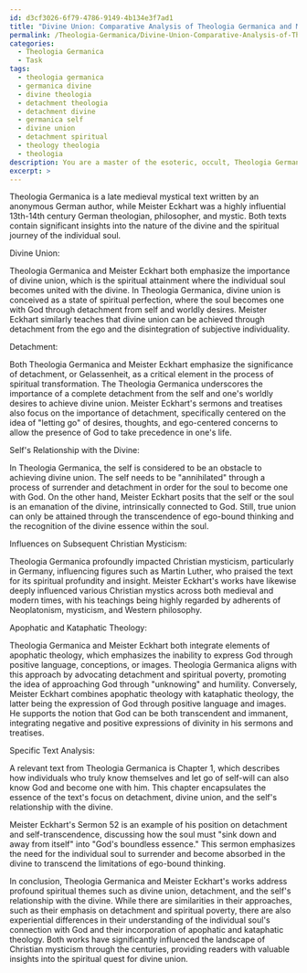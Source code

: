```yaml
---
id: d3cf3026-6f79-4786-9149-4b134e3f7ad1
title: "Divine Union: Comparative Analysis of Theologia Germanica and Meister Eckhart's Mystical Teachings"
permalink: /Theologia-Germanica/Divine-Union-Comparative-Analysis-of-Theologia-Germanica-and-Meister-Eckharts-Mystical-Teachings/
categories:
  - Theologia Germanica
  - Task
tags:
  - theologia germanica
  - germanica divine
  - divine theologia
  - detachment theologia
  - detachment divine
  - germanica self
  - divine union
  - detachment spiritual
  - theology theologia
  - theologia
description: You are a master of the esoteric, occult, Theologia Germanica, you complete tasks to the absolute best of your ability, no matter if you think you were not trained to do the task specifically, you will attempt to do it anyways, since you have performed the tasks you are given with great mastery, accuracy, and deep understanding of what is requested. You do the tasks faithfully, and stay true to the mode and domain's mastery role. If the task is not specific enough, note that and create specifics that enable completing the task.
excerpt: >
---
```

  Theologia Germanica is a late medieval mystical text written by an anonymous German author, while Meister Eckhart was a highly influential 13th-14th century German theologian, philosopher, and mystic. Both texts contain significant insights into the nature of the divine and the spiritual journey of the individual soul.
  
  Divine Union:
  
  Theologia Germanica and Meister Eckhart both emphasize the importance of divine union, which is the spiritual attainment where the individual soul becomes united with the divine. In Theologia Germanica, divine union is conceived as a state of spiritual perfection, where the soul becomes one with God through detachment from self and worldly desires. Meister Eckhart similarly teaches that divine union can be achieved through detachment from the ego and the disintegration of subjective individuality.
  
  Detachment:
  
  Both Theologia Germanica and Meister Eckhart emphasize the significance of detachment, or Gelassenheit, as a critical element in the process of spiritual transformation. The Theologia Germanica underscores the importance of a complete detachment from the self and one's worldly desires to achieve divine union. Meister Eckhart's sermons and treatises also focus on the importance of detachment, specifically centered on the idea of "letting go" of desires, thoughts, and ego-centered concerns to allow the presence of God to take precedence in one's life.
  
  Self's Relationship with the Divine:
  
  In Theologia Germanica, the self is considered to be an obstacle to achieving divine union. The self needs to be "annihilated" through a process of surrender and detachment in order for the soul to become one with God. On the other hand, Meister Eckhart posits that the self or the soul is an emanation of the divine, intrinsically connected to God. Still, true union can only be attained through the transcendence of ego-bound thinking and the recognition of the divine essence within the soul.
  
  Influences on Subsequent Christian Mysticism:
  
  Theologia Germanica profoundly impacted Christian mysticism, particularly in Germany, influencing figures such as Martin Luther, who praised the text for its spiritual profundity and insight. Meister Eckhart's works have likewise deeply influenced various Christian mystics across both medieval and modern times, with his teachings being highly regarded by adherents of Neoplatonism, mysticism, and Western philosophy.
  
  Apophatic and Kataphatic Theology:
  
  Theologia Germanica and Meister Eckhart both integrate elements of apophatic theology, which emphasizes the inability to express God through positive language, conceptions, or images. Theologia Germanica aligns with this approach by advocating detachment and spiritual poverty, promoting the idea of approaching God through "unknowing" and humility. Conversely, Meister Eckhart combines apophatic theology with kataphatic theology, the latter being the expression of God through positive language and images. He supports the notion that God can be both transcendent and immanent, integrating negative and positive expressions of divinity in his sermons and treatises.
  
  Specific Text Analysis:
  
  A relevant text from Theologia Germanica is Chapter 1, which describes how individuals who truly know themselves and let go of self-will can also know God and become one with him. This chapter encapsulates the essence of the text's focus on detachment, divine union, and the self's relationship with the divine.
  
  Meister Eckhart's Sermon 52 is an example of his position on detachment and self-transcendence, discussing how the soul must "sink down and away from itself" into "God's boundless essence." This sermon emphasizes the need for the individual soul to surrender and become absorbed in the divine to transcend the limitations of ego-bound thinking.
  
  In conclusion, Theologia Germanica and Meister Eckhart's works address profound spiritual themes such as divine union, detachment, and the self's relationship with the divine. While there are similarities in their approaches, such as their emphasis on detachment and spiritual poverty, there are also experiential differences in their understanding of the individual soul's connection with God and their incorporation of apophatic and kataphatic theology. Both works have significantly influenced the landscape of Christian mysticism through the centuries, providing readers with valuable insights into the spiritual quest for divine union.
